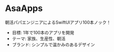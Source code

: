 # AsaApps
朝活パパエンジニアによるSwiftUIアプリ100本ノック！
- 目標: 1年で100本のアプリを開発
- テーマ: 家族、生産性、朝活
- ブランド: シンプルで温かみのあるデザイン
